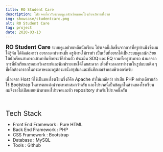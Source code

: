 ```yaml
---
title: RO Student Care
description: โปรเจคเกี่ยวกับระบบดูแลนักเรียนของโรงเรียนวัดราชโอรส
img: showcase/studentcare.png
alt: RO Student Care
tag: project
date: 2020-03-13
---
```


<b style="font-size:1.3em"> RO Student Care </b> ระบบดูแลช่วยเหลือนักเรียน โปรเจคนี้เกิดขึ้นจากการที่ครูท่านนึงซึ่งผมได้รู้จัก ได้ติดต่อมาว่า อยากลองทำงานมั้ย ครูมีงานให้เราทำ เป็นเว็บที่อยากได้เป็นระบบดูแลนักเรียน ให้นักเรียนสามารถเข้ามาบันทึกประวัติส่วนตัว ประเมิน​ SDQ และ EQ รวมทั้งครูสามารถ นำผลจากการที่นักเรียนกรอกมาวิเคราะห์และพิมพ์รายงานได้โดยสะดวก เพื่อที่จะลดการทำงานในรูปแบบเดิม ๆ ที่เด็กต้องกรอกในกระดาษและครูต้องมานั่งสรุปผลและบันทึกผลเข้าคอมพิวเตอร์ครับ 

เนื่องจาก Host ที่ใช้เป็นของโรงเรียนซึ่งก็คือ Apache ทำให้ผมคิดว่า ทำเป็น PHP อย่างเดียวแล้วใช้ Bootstrap ในการตกแต่งน่าจะเหมาะสมกว่าครับ และโปรเจคนี้เป็นข้อมูลในส่วนของโรงเรียน ผมจึงขอไม่เปิดเผยหน้าตาของโปรเจคและตัว repository สำหรับโปรเจคนี้ครับ

<br/>
<p style="font-size:1.6em;margin-bottom:2%">Tech Stack</p>

- Front End Framework : Pure HTML 
- Back End Framework : PHP
- CSS Framework : Bootstrap
- Database : MySQL
- Tools : Github 
